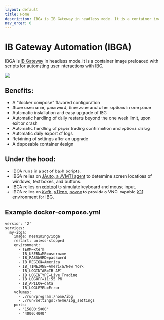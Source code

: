 ```yaml
---
layout: default
title: Home
description: IBGA is IB Gateway in headless mode. It is a container image preloaded with scripts for automating user interactions with IBG.
nav_order: 0
---
```


# IB Gateway Automation (IBGA)

IBGA is <a href="https://www.interactivebrokers.com/en/trading/ibgateway-latest.php" target="_blank">IB Gateway</a> in headless mode. It is a container image preloaded with scripts for automating user interactions with IBG.

<img src="images/ibga-video.gif">

## Benefits:

* A "docker compose" flavored configuration
* Store username, password, time zone and other options in one place
* Automatic installation and easy upgrade of IBG
* Automatic handling of daily restarts beyond the one week limit, upon exit or crash
* Automatic handling of paper trading confirmation and options dialog
* Automatic daily export of logs
* Retaining of settings after an upgrade
* A disposable container design

## Under the hood:
* IBGA runs in a set of bash scripts.
* IBGA relies on <a href="https://heshiming.github.io/jauto/" target="_blank">JAuto, a JVMTI agent</a> to determine screen locations of windows, text boxes, and buttons.
* IBGA relies on <a href="https://github.com/jordansissel/xdotool" target="_blank">xdotool</a> to simulate keyboard and mouse input.
* IBGA relies on <a href="https://en.wikipedia.org/wiki/Xvfb" target="_blank">Xvfb</a>, <a href="https://github.com/LibVNC/x11vnc" target="_blank">x11vnc</a>, <a href="https://novnc.com/" target="_blank">novnc</a> to provide a VNC-capable <a href="https://en.wikipedia.org/wiki/X_Window_System" target="_blank">X11</a> environment for IBG.

## Example docker-compose.yml

    version: '2'
    services:
      my-ibga:
        image: heshiming/ibga
        restart: unless-stopped
        environment:
          - TERM=xterm
          - IB_USERNAME=username
          - IB_PASSWORD=password
          - IB_REGION=America
          - IB_TIMEZONE=America/New York
          - IB_LOGINTAB=IB API
          - IB_LOGINTYPE=Live Trading
          - IB_LOGOFF=11:55 PM
          - IB_APILOG=data
          - IB_LOGLEVEL=Error
        volumes:
          - ./run/program:/home/ibg
          - ./run/settings:/home/ibg_settings
        ports:
          - "15800:5800"
          - "4000:4000"

